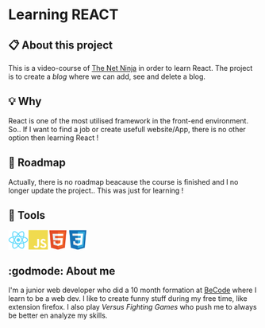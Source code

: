 # Learning REACT

## :clipboard: **About this project**

This is a video-course of [The Net Ninja](https://www.youtube.com/c/TheNetNinja/videos) in order to learn React. 
The project is to create a *blog* where we can add, see and delete a blog. 

## :bulb: **Why** 
React is one of the most utilised framework in the front-end environment. So.. If I want to find a job or create usefull website/App, there is no other option then learning React ! 

## :scroll: **Roadmap**
Actually, there is no roadmap beacause the course is finished and I no longer update the project.. This was just for learning ! 

## :wrench: **Tools**
<div style="display: flex;">
<img src="https://raw.githubusercontent.com/devicons/devicon/2809b567852a4648062a2d3e7c1c531367458c0b/icons/react/react-original.svg" width="40px">
<img src='https://raw.githubusercontent.com/devicons/devicon/2809b567852a4648062a2d3e7c1c531367458c0b/icons/javascript/javascript-plain.svg' width='40px'>
<img src='https://raw.githubusercontent.com/devicons/devicon/2809b567852a4648062a2d3e7c1c531367458c0b/icons/html5/html5-original.svg' width='40px'>
<img src='https://raw.githubusercontent.com/devicons/devicon/2809b567852a4648062a2d3e7c1c531367458c0b/icons/css3/css3-original.svg' width='40px'>
</div>

## :godmode: **About me**
I'm a junior web developer who did a 10 month formation at [BeCode]('http://Becode.org') where I learn to be a web dev. 
I like to create funny stuff during my free time, like extension firefox. I also play *Versus Fighting Games* who push me to always be better en analyze my skills.

